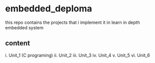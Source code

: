 # embedded_deploma
this repo contains the projects that i implement it in learn in depth embedded system
## content
i. Unit_1 (C programing)
ii. Unit_2
iii. Unit_3
iv. Unit_4
v. Unit_5
vi. Unit_6
  

